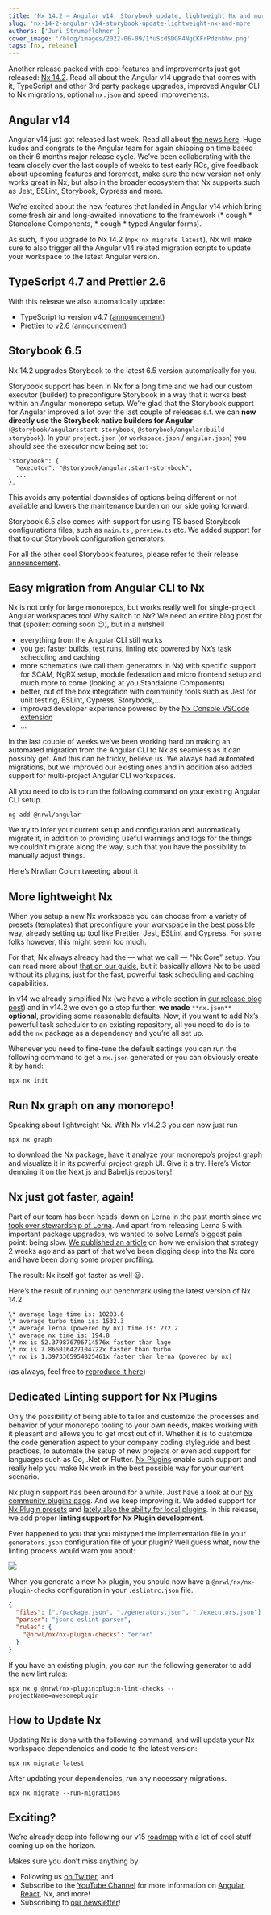 ```yaml
---
title: 'Nx 14.2 — Angular v14, Storybook update, lightweight Nx and more!'
slug: 'nx-14-2-angular-v14-storybook-update-lightweight-nx-and-more'
authors: ['Juri Strumpflohner']
cover_image: '/blog/images/2022-06-09/1*uScdSDGP4NgCKFrPdznbhw.png'
tags: [nx, release]
---
```


Another release packed with cool features and improvements just got released: [Nx 14.2](https://github.com/nrwl/nx/releases/tag/14.2.2). Read all about the Angular v14 upgrade that comes with it, TypeScript and other 3rd party package upgrades, improved Angular CLI to Nx migrations, optional `nx.json` and speed improvements.

## Angular v14

Angular v14 just got released last week. Read all about [the news here](https://blog.angular.io/angular-v14-is-now-available-391a6db736af). Huge kudos and congrats to the Angular team for again shipping on time based on their 6 months major release cycle. We’ve been collaborating with the team closely over the last couple of weeks to test early RCs, give feedback about upcoming features and foremost, make sure the new version not only works great in Nx, but also in the broader ecosystem that Nx supports such as Jest, ESLint, Storybook, Cypress and more.

We’re excited about the new features that landed in Angular v14 which bring some fresh air and long-awaited innovations to the framework (\* cough \* Standalone Components, \* cough \* typed Angular forms).

As such, if you upgrade to Nx 14.2 (`npx nx migrate latest`), Nx will make sure to also trigger all the Angular v14 related migration scripts to update your workspace to the latest Angular version.

## TypeScript 4.7 and Prettier 2.6

With this release we also automatically update:

- TypeScript to version v4.7 ([announcement](https://devblogs.microsoft.com/typescript/announcing-typescript-4-7/))
- Prettier to v2.6 ([announcement](https://prettier.io/blog/2022/03/16/2.6.0.html))

## Storybook 6.5

Nx 14.2 upgrades Storybook to the latest 6.5 version automatically for you.

Storybook support has been in Nx for a long time and we had our custom executor (builder) to preconfigure Storybook in a way that it works best within an Angular monorepo setup. We’re glad that the Storybook support for Angular improved a lot over the last couple of releases s.t. we can **now directly use the Storybook native builders for Angular** (`@storybook/angular:start-storybook`, `@storybook/angular:build-storybook`). In your `project.json` (or `workspace.json` / `angular.json`) you should see the executor now being set to:

```
"storybook": {
  "executor": "@storybook/angular:start-storybook",
  ...
},
```

This avoids any potential downsides of options being different or not available and lowers the maintenance burden on our side going forward.

Storybook 6.5 also comes with support for using TS based Storybook configurations files, such as `main.ts` , `preview.ts` etc. We added support for that to our Storybook configuration generators.

For all the other cool Storybook features, please refer to their release [announcement](https://storybook.js.org/releases/6.5).

## Easy migration from Angular CLI to Nx

Nx is not only for large monorepos, but works really well for single-project Angular workspaces too! Why switch to Nx? We need an entire blog post for that (spoiler: coming soon 😉), but in a nutshell:

- everything from the Angular CLI still works
- you get faster builds, test runs, linting etc powered by Nx’s task scheduling and caching
- more schematics (we call them generators in Nx) with specific support for SCAM, NgRX setup, module federation and micro frontend setup and much more to come (looking at you Standalone Components)
- better, out of the box integration with community tools such as Jest for unit testing, ESLint, Cypress, Storybook,…
- improved developer experience powered by the [Nx Console VSCode extension](/getting-started/editor-setup)
- …

In the last couple of weeks we’ve been working hard on making an automated migration from the Angular CLI to Nx as seamless as it can possibly get. And this can be tricky, believe us. We always had automated migrations, but we improved our existing ones and in addition also added support for multi-project Angular CLI workspaces.

All you need to do is to run the following command on your existing Angular CLI setup.

```
ng add @nrwl/angular
```

We try to infer your current setup and configuration and automatically migrate it, in addition to providing useful warnings and logs for the things we couldn’t migrate along the way, such that you have the possibility to manually adjust things.

Here’s Nrwlian Colum tweeting about it

## More lightweight Nx

When you setup a new Nx workspace you can choose from a variety of presets (templates) that preconfigure your workspace in the best possible way, already setting up tool like Prettier, Jest, ESLint and Cypress. For some folks however, this might seem too much.

For that, Nx always already had the — what we call — “Nx Core” setup. You can read more about [that on our guide](/getting-started/intro), but it basically allows Nx to be used without its plugins, just for the fast, powerful task scheduling and caching capabilities.

In v14 we already simplified Nx (we have a whole section in [our release blog post](https://medium.com/nx-v14-is-out-here-is-all-you-need-to-know-af4cb501e030?sk=ba6fe338201b54092ee0d97186c0159e)) and in v14.2 we even go a step further: **we made** `**nx.json**` **optional**, providing some reasonable defaults. Now, if you want to add Nx’s powerful task scheduler to an existing repository, all you need to do is to add the `nx` package as a dependency and you’re all set up.

Whenever you need to fine-tune the default settings you can run the following command to get a `nx.json` generated or you can obviously create it by hand:

```shell
npx nx init
```

## Run Nx graph on any monorepo!

Speaking about lightweight Nx. With Nx v14.2.3 you can now just run

```shell
npx nx graph
```

to download the Nx package, have it analyze your monorepo’s project graph and visualize it in its powerful project graph UI. Give it a try. Here’s Victor demoing it on the Next.js and Babel.js repository!

## Nx just got faster, again!

Part of our team has been heads-down on Lerna in the past month since we [took over stewardship of Lerna](/blog/lerna-is-dead-long-live-lerna?sk=60349b9dc0be3ff730ad052c4cf69df3). And apart from releasing Lerna 5 with important package upgrades, we wanted to solve Lerna’s biggest pain point: being slow. [We published an article](https://medium.com/lerna-used-to-walk-now-it-can-fly-eab7a0fe7700?sk=6c827ec7c9adfc1c760ff2e3f3e05cc7) on how we envision that strategy 2 weeks ago and as part of that we’ve been digging deep into the Nx core and have been doing some proper profiling.

The result: Nx itself got faster as well 😃.

Here’s the result of running our benchmark using the latest version of Nx 14.2:

```
\* average lage time is: 10203.6
\* average turbo time is: 1532.3
\* average lerna (powered by nx) time is: 272.2
\* average nx time is: 194.8
\* nx is 52.379876796714576x faster than lage
\* nx is 7.866016427104722x faster than turbo
\* nx is 1.3973305954825461x faster than lerna (powered by nx)
```

(as always, feel free to [reproduce it here](https://github.com/vsavkin/large-monorepo))

## Dedicated Linting support for Nx Plugins

Only the possibility of being able to tailor and customize the processes and behavior of your monorepo tooling to your own needs, makes working with it pleasant and allows you to get most out of it. Whether it is to customize the code generation aspect to your company coding styleguide and best practices, to automate the setup of new projects or even add support for languages such as Go, .Net or Flutter. [Nx Plugins](/community) enable such support and really help you make Nx work in the best possible way for your current scenario.

Nx plugin support has been around for a while. Just have a look at our [Nx community plugins page](/community). And we keep improving it. We added support for [Nx Plugin presets](https://www.youtube.com/watch?v=yGUrF0-uqaU) and [lately also the ability for local plugins](https://medium.com/nx-v14-is-out-here-is-all-you-need-to-know-af4cb501e030?sk=ba6fe338201b54092ee0d97186c0159e). In this release, we add proper **linting support for Nx Plugin development**.

Ever happened to you that you mistyped the implementation file in your `generators.json` configuration file of your plugin? Well guess what, now the linting process would warn you about:

![](/blog/images/2022-06-09/1*mbcZT24F7G8mbRGEnJ7iEg.avif)

When you generate a new Nx plugin, you should now have a `@nrwl/nx/nx-plugin-checks` configuration in your `.eslintrc.json` file.

```json
{
  "files": ["./package.json", "./generators.json", "./executors.json"],
  "parser": "jsonc-eslint-parser",
  "rules": {
    "@nrwl/nx/nx-plugin-checks": "error"
  }
}
```

If you have an existing plugin, you can run the following generator to add the new lint rules:

```shell
npx nx g @nrwl/nx-plugin:plugin-lint-checks --projectName=awesomeplugin
```

## How to Update Nx

Updating Nx is done with the following command, and will update your Nx workspace dependencies and code to the latest version:

```shell
npx nx migrate latest
```

After updating your dependencies, run any necessary migrations.

```shell
npx nx migrate --run-migrations
```

## Exciting?

We’re already deep into following our v15 [roadmap](https://github.com/nrwl/nx/discussions/9716) with a lot of cool stuff coming up on the horizon.

Makes sure you don’t miss anything by

- Following us [on Twitter](https://twitter.com/NxDevTools), and
- Subscribe to the [YouTube Channel](https://youtube.com/nrwl_io?sub_confirmation=1) for more information on [Angular](https://angular.io/), [React](https://reactjs.org/), Nx, and more!
- Subscribing to [our newsletter](https://go.nx.dev/nx-newsletter)!
